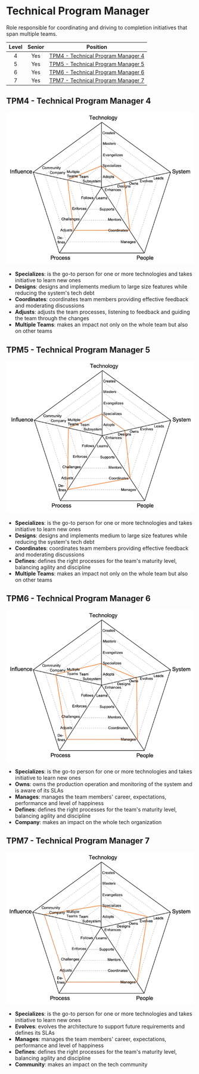 # Technical Program Manager

Role responsible for coordinating and driving to completion initiatives that span multiple teams.

| Level | Senior |                                 Position                                  |
| :---: | :----: | :-----------------------------------------------------------------------: |
|   4   |  Yes   | [TPM4 - Technical Program Manager 4](#tpm4---technical-program-manager-4) |
|   5   |  Yes   | [TPM5 - Technical Program Manager 5](#tpm5---technical-program-manager-5) |
|   6   |  Yes   | [TPM6 - Technical Program Manager 6](#tpm6---technical-program-manager-6) |
|   7   |  Yes   | [TPM7 - Technical Program Manager 7](#tpm7---technical-program-manager-7) |

## TPM4 - Technical Program Manager 4

<picture>
  <source media="(prefers-color-scheme: dark)" srcset="charts/technicalprogrammanager-4-dark.png">
  <source media="(prefers-color-scheme: light)" srcset="charts/technicalprogrammanager-4.png">
  <img alt="Technical Program Manager 4" src="charts/technicalprogrammanager-4.png">
</picture>

- **Specializes**: is the go-to person for one or more technologies and takes initiative to learn new ones
- **Designs**: designs and implements medium to large size features while reducing the system's tech debt
- **Coordinates**: coordinates team members providing effective feedback and moderating discussions
- **Adjusts**: adjusts the team processes, listening to feedback and guiding the team through the changes
- **Multiple Teams**: makes an impact not only on the whole team but also on other teams

## TPM5 - Technical Program Manager 5

<picture>
  <source media="(prefers-color-scheme: dark)" srcset="charts/technicalprogrammanager-5-dark.png">
  <source media="(prefers-color-scheme: light)" srcset="charts/technicalprogrammanager-5.png">
  <img alt="Technical Program Manager 5" src="charts/technicalprogrammanager-5.png">
</picture>

- **Specializes**: is the go-to person for one or more technologies and takes initiative to learn new ones
- **Designs**: designs and implements medium to large size features while reducing the system's tech debt
- **Coordinates**: coordinates team members providing effective feedback and moderating discussions
- **Defines**: defines the right processes for the team's maturity level, balancing agility and discipline
- **Multiple Teams**: makes an impact not only on the whole team but also on other teams

## TPM6 - Technical Program Manager 6

<picture>
  <source media="(prefers-color-scheme: dark)" srcset="charts/technicalprogrammanager-6-dark.png">
  <source media="(prefers-color-scheme: light)" srcset="charts/technicalprogrammanager-6.png">
  <img alt="Technical Program Manager 6" src="charts/technicalprogrammanager-6.png">
</picture>

- **Specializes**: is the go-to person for one or more technologies and takes initiative to learn new ones
- **Owns**: owns the production operation and monitoring of the system and is aware of its SLAs
- **Manages**: manages the team members' career, expectations, performance and level of happiness
- **Defines**: defines the right processes for the team's maturity level, balancing agility and discipline
- **Company**: makes an impact on the whole tech organization

## TPM7 - Technical Program Manager 7

<picture>
  <source media="(prefers-color-scheme: dark)" srcset="charts/technicalprogrammanager-7-dark.png">
  <source media="(prefers-color-scheme: light)" srcset="charts/technicalprogrammanager-7.png">
  <img alt="Technical Program Manager 7" src="charts/technicalprogrammanager-7.png">
</picture>

- **Specializes**: is the go-to person for one or more technologies and takes initiative to learn new ones
- **Evolves**: evolves the architecture to support future requirements and defines its SLAs
- **Manages**: manages the team members' career, expectations, performance and level of happiness
- **Defines**: defines the right processes for the team's maturity level, balancing agility and discipline
- **Community**: makes an impact on the tech community
